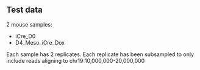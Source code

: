## Test data

2 mouse samples:

- iCre_D0
- D4_Meso_iCre_Dox

Each sample has 2 replicates. Each replicate has been subsampled to only include reads aligning to chr19:10,000,000-20,000,000

